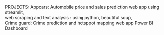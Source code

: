 PROJECTS:
Appcars: Automobile price and sales prediction web app using streamlit,  
web scraping and text analysis : using python, beautiful soup,  
Crime guard: Crime prediction and hotsppot mapping web app 
Power BI Dashboard 
